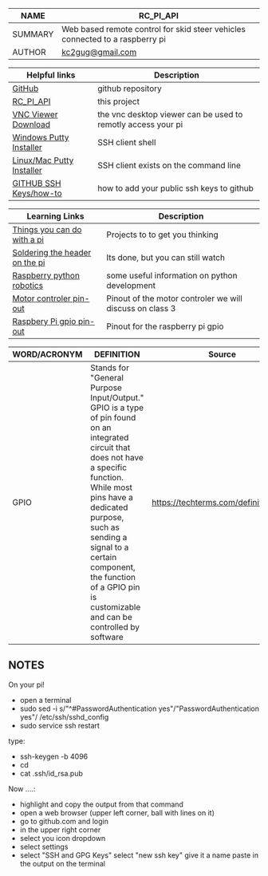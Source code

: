 NAME|RC_PI_API
----|---------
SUMMARY|Web based remote control for skid steer vehicles connected to a raspberry pi
AUTHOR|kc2gug@gmail.com

Helpful links | Description
--------------|------------
[GitHub](http://github.com)|github repository
[RC_PI_API](https://github.com/kc2gug/RC_PI_API)|this project
[VNC Viewer Download](https://www.realvnc.com/en/connect/download/viewer/)|the vnc desktop viewer can be used to remotly access your pi
[Windows Putty Installer](https://the.earth.li/~sgtatham/putty/latest/w64/putty-64bit-0.73-installer.msi)| SSH client shell
[Linux/Mac Putty Installer](https://sd.keepcalms.com/i-w600/keep-calm-and-don-t-bother-yourself.jpg)|SSH client exists on the command line
[GITHUB SSH Keys/how-to](https://help.github.com/en/enterprise/2.15/user/articles/adding-a-new-ssh-key-to-your-github-account)| how to add your public ssh keys to github

Learning Links | Description
---------------|------------
[Things you can do with a pi](https://www.youtube.com/watch?v=0XTcJ5-0u00)|Projects to to get you thinking
[Soldering the header on the pi](https://www.youtube.com/watch?v=UDdbaMk39tM)|Its done, but you can still watch
[Raspberry python robotics](https://www.youtube.com/watch?v=41IO4Qe5Jzw)|some useful information on python development
[Motor controler pin-out](https://2.bp.blogspot.com/-xWf_zFTGiHg/Vg2VVGX20LI/AAAAAAAAAz8/Gve48_08Xg0/s1600/Diagram_of_L293D.jpg)| Pinout of the motor controler we will discuss on class 3
[Raspbery Pi gpio pin-out](https://i.stack.imgur.com/yHddo.png)| Pinout for the raspberry pi gpio


WORD/ACRONYM |DEFINITION|Source
-------------|----------|------
GPIO|Stands for "General Purpose Input/Output." GPIO is a type of pin found on an integrated circuit that does not have a specific function. While most pins have a dedicated purpose, such as sending a signal to a certain component, the function of a GPIO pin is customizable and can be controlled by software|https://techterms.com/definition/gpio

## NOTES
On your pi!
* open a terminal
* sudo sed -i s/"^#PasswordAuthentication yes"/"PasswordAuthentication yes"/ /etc/ssh/sshd_config
* sudo service ssh restart

type:
* ssh-keygen -b 4096
* cd
* cat .ssh/id_rsa.pub

Now ....:
* highlight and copy the output from that command
* open a web browser (upper left corner, ball with lines on it)
* go to github.com and login
* in the upper right corner 
* select you icon dropdown
* select settings 
* select "SSH and GPG Keys"
select "new ssh key"
give it a name
paste in the output on the terminal
